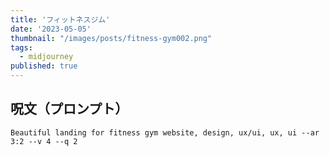 ```yaml
---
title: 'フィットネスジム'
date: '2023-05-05'
thumbnail: "/images/posts/fitness-gym002.png"
tags:
  - midjourney
published: true
---
```


## 呪文（プロンプト）
```
Beautiful landing for fitness gym website, design, ux/ui, ux, ui --ar 3:2 --v 4 --q 2
```